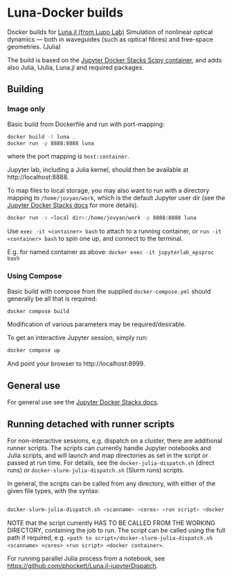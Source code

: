 # Luna-Docker builds

Docker builds for [Luna.jl (from Lupo Lab)](https://github.com/LupoLab/Luna.jl) Simulation of nonlinear optical dynamics — both in waveguides (such as optical fibres) and free-space geometries. (Julia)

The build is based on the [Jupyter Docker Stacks Scipy container](https://github.com/jupyter/docker-stacks/tree/master/scipy-notebook), and adds also Julia, IJulia, Luna.jl and required packages.

## Building

### Image only

Basic build from Dockerfile and run with port-mapping:

```bash
docker build -t luna .
docker run -p 8888:8888 luna
```

where the port mapping is `host:container`.

Jupyter lab, including a Julia kernel, should then be available at http://localhost:8888.

To map files to local storage, you may also want to run with a directory mapping to `/home/jovyan/work`, which is the default Jupyter user dir (see the [Jupyter Docker Stacks docs](https://jupyter-docker-stacks.readthedocs.io/en/latest/index.html) for more details).

```bash
docker run -v <local dir>:/home/jovyan/work -p 8888:8888 luna
```

Use `exec -it <container> bash` to attach to a running container, or `run -it <container> bash` to spin one up, and connect to the terminal.

E.g. for named container as above: `docker exec -it jupyterlab_epsproc bash`



### Using Compose

Basic build with compose from the supplied `docker-compose.yml` should generally be all that is required:

```bash
docker compose build
```

Modification of various parameters may be required/desirable.

To get an interactive Jupyter session, simply run:

```bash
docker compose up
```

And point your browser to http://localhost:8999.

## General use

For general use see the [Jupyter Docker Stacks docs](https://jupyter-docker-stacks.readthedocs.io/en/latest/index.html).



## Running detached with runner scripts

For non-interactive sessions, e.g. dispatch on a cluster, there are additional runner scripts. The scripts can currently handle Jupyter notebooks and Julia scripts, and will launch and map directories as set in the script or passed at run time. For details, see the `docker-julia-dispatch.sh` (direct runs) or `docker-slurm-julia-dispatch.sh` (Slurm runs) scripts.

In general, the scripts can be called from any directory, with either of the given file types, with the syntax:

```bash

docker-slurm-julia-dispatch.sh <scanname> <cores> <run script> <docker container>

```

NOTE that the script currently HAS TO BE CALLED FROM THE WORKING DIRECTORY, containing the job to run. The script can be called using the full path if required, e.g. `<path to script>/docker-slurm-julia-dispatch.sh <scanname> <cores> <run script> <docker container>`.

For running parallel Julia process from a notebook, see https://github.com/phockett/Luna.jl-jupyterDispatch.
